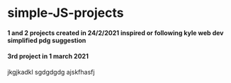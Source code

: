 # simple-JS-projects
#### 1 and 2 projects created in 24/2/2021 inspired or following kyle web dev simplified pdg suggestion
#### 3rd project in 1 march 2021
jkgjkadkl
sgdgdgdg
ajskfhasfj
